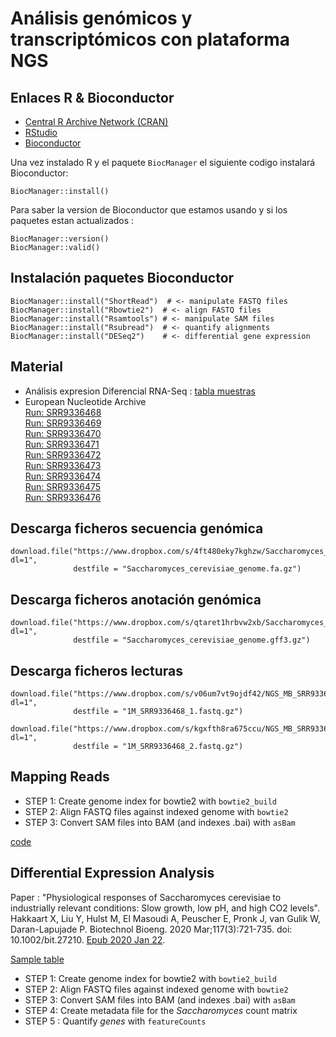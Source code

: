 # Análisis genómicos y transcriptómicos con plataforma NGS




## Enlaces R & Bioconductor

* [Central R Archive Network (CRAN)](http://cran.rstudio.com/)
* [RStudio](http://www.rstudio.com/)
* [Bioconductor](http://bioconductor.org/install)

Una vez instalado R y el paquete `BiocManager` el siguiente codigo instalará Bioconductor:

```
BiocManager::install()
```

Para saber la version de Bioconductor que estamos usando y si los paquetes estan actualizados :  

```
BiocManager::version()
BiocManager::valid()
```

## Instalación paquetes Bioconductor
```
BiocManager::install("ShortRead")  # <- manipulate FASTQ files
BiocManager::install("Rbowtie2")  # <- align FASTQ files
BiocManager::install("Rsamtools") # <- manipulate SAM files
BiocManager::install("Rsubread")  # <- quantify alignments
BiocManager::install("DESeq2")    # <- differential gene expression
```

## Material 
  * Análisis expresion Diferencial RNA-Seq : [tabla muestras](sample_table.md)
  * European Nucleotide Archive  
    [Run: SRR9336468](https://www.ebi.ac.uk/ena/browser/view/SRR9336468)  
    [Run: SRR9336469](https://www.ebi.ac.uk/ena/browser/view/SRR9336469)  
    [Run: SRR9336470](https://www.ebi.ac.uk/ena/browser/view/SRR9336470)   
    [Run: SRR9336471](https://www.ebi.ac.uk/ena/browser/view/SRR9336471)   
    [Run: SRR9336472](https://www.ebi.ac.uk/ena/browser/view/SRR9336472)   
    [Run: SRR9336473](https://www.ebi.ac.uk/ena/browser/view/SRR9336473)   
    [Run: SRR9336474](https://www.ebi.ac.uk/ena/browser/view/SRR9336474)   
    [Run: SRR9336475](https://www.ebi.ac.uk/ena/browser/view/SRR9336475)   
    [Run: SRR9336476](https://www.ebi.ac.uk/ena/browser/view/SRR9336476) 
    


## Descarga ficheros secuencia genómica         
```
download.file("https://www.dropbox.com/s/4ft480eky7kghzw/Saccharomyces_cerevisiae_genome.fa.gz?dl=1", 
              destfile = "Saccharomyces_cerevisiae_genome.fa.gz")
````

## Descarga ficheros anotación genómica         
```
download.file("https://www.dropbox.com/s/qtaret1hrbvw2xb/Saccharomyces_cerevisiae_genome.gff3.gz?dl=1", 
              destfile = "Saccharomyces_cerevisiae_genome.gff3.gz")              
```

## Descarga ficheros lecturas
```
download.file("https://www.dropbox.com/s/v06um7vt9ojdf42/NGS_MB_SRR9336468_1.fastq.gz?dl=1", 
              destfile = "1M_SRR9336468_1.fastq.gz")

download.file("https://www.dropbox.com/s/kgxfth8ra675ccu/NGS_MB_SRR9336468_2.fastq.gz?dl=1", 
              destfile = "1M_SRR9336468_2.fastq.gz")
````

## Mapping Reads
   
 * STEP 1: Create genome index for bowtie2 with `bowtie2_build` 
 * STEP 2: Align FASTQ files against indexed genome with `bowtie2` 
 * STEP 3: Convert SAM files into BAM (and indexes .bai) with `asBam` 

[code](mappingReads.R)

## Differential Expression Analysis

Paper : "Physiological responses of Saccharomyces cerevisiae to industrially relevant conditions: Slow growth, low pH, and high CO2 levels". Hakkaart X, Liu Y, Hulst M, El Masoudi A, Peuscher E, Pronk J, van Gulik W, Daran-Lapujade P. Biotechnol Bioeng. 2020 Mar;117(3):721-735. doi: 10.1002/bit.27210. [Epub 2020 Jan 22](https://www.ncbi.nlm.nih.gov/pubmed/31654410).

[Sample table](sample_table.md)

  
  * STEP 1: Create genome index for bowtie2 with `bowtie2_build`  
  * STEP 2: Align FASTQ files against indexed genome with `bowtie2` 
  * STEP 3: Convert SAM files into BAM (and indexes .bai) with `asBam` 
  * STEP 4: Create metadata file for the *Saccharomyces* count matrix
  * STEP 5 : Quantify *genes* with `featureCounts`
